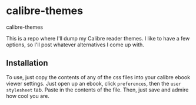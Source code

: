 # calibre-themes
calibre-themes

This is a repo where I'll dump my Calibre reader themes. I like 
to have a few options, so I'll post whatever alternatives I come up with. 

## Installation

To use, just copy the contents of any of the css files into your calibre
ebook viewer settings. Just open up an ebook, click `preferences`, then 
the `user stylesheet` tab. Paste in the contents of the file. Then, just
save and admire how cool you are.
